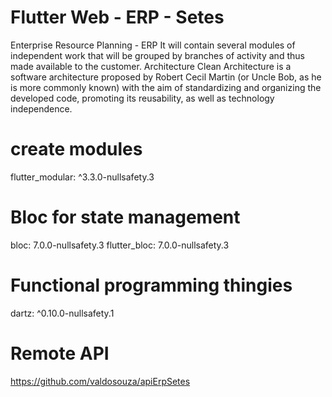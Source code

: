 # Flutter Web - ERP - Setes

Enterprise Resource Planning - ERP It will contain several modules of independent work that will be grouped by branches of activity and thus made available to the customer.
  Architecture
    Clean Architecture is a software architecture proposed by Robert Cecil Martin (or Uncle Bob, as he is more commonly known) 
    with the aim of standardizing and organizing the developed code, promoting its reusability,
    as well as technology independence.
  # create modules
  flutter_modular: ^3.3.0-nullsafety.3  
  # Bloc for state management
  bloc: 7.0.0-nullsafety.3
  flutter_bloc: 7.0.0-nullsafety.3
  # Functional programming thingies
  dartz: ^0.10.0-nullsafety.1
  # Remote API
 https://github.com/valdosouza/apiErpSetes
